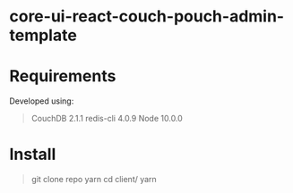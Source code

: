 # core-ui-react-couch-pouch-admin-template

# Requirements
Developed using:
> CouchDB 2.1.1
> redis-cli 4.0.9
> Node 10.0.0


# Install
> git clone repo
> yarn
> cd client/ yarn
> 
